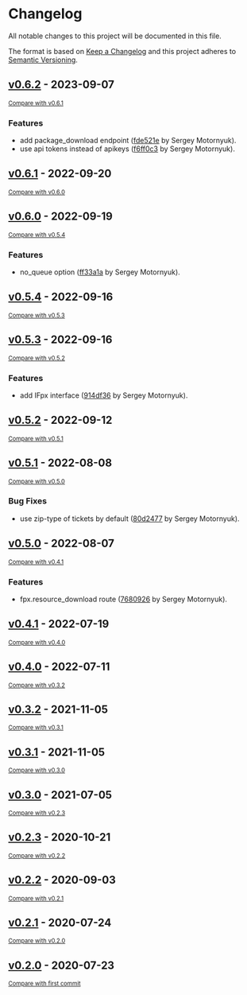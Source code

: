 # Changelog

All notable changes to this project will be documented in this file.

The format is based on [Keep a Changelog](http://keepachangelog.com/en/1.0.0/)
and this project adheres to [Semantic Versioning](http://semver.org/spec/v2.0.0.html).

<!-- insertion marker -->
## [v0.6.2](https://github.com/DataShades/ckanext-fpx/releases/tag/v0.6.2) - 2023-09-07

<small>[Compare with v0.6.1](https://github.com/DataShades/ckanext-fpx/compare/v0.6.1...v0.6.2)</small>

### Features

- add package_download endpoint ([fde521e](https://github.com/DataShades/ckanext-fpx/commit/fde521edea9b91de5babb7ce1c42a0a8e522aff6) by Sergey Motornyuk).
- use api tokens instead of apikeys ([f6ff0c3](https://github.com/DataShades/ckanext-fpx/commit/f6ff0c31159fb92f0d3e024c155602441cda4bd9) by Sergey Motornyuk).

## [v0.6.1](https://github.com/DataShades/ckanext-fpx/releases/tag/v0.6.1) - 2022-09-20

<small>[Compare with v0.6.0](https://github.com/DataShades/ckanext-fpx/compare/v0.6.0...v0.6.1)</small>

## [v0.6.0](https://github.com/DataShades/ckanext-fpx/releases/tag/v0.6.0) - 2022-09-19

<small>[Compare with v0.5.4](https://github.com/DataShades/ckanext-fpx/compare/v0.5.4...v0.6.0)</small>

### Features

- no_queue option ([ff33a1a](https://github.com/DataShades/ckanext-fpx/commit/ff33a1ad6a1172e1ab3adf73531c5dda6e0fdab4) by Sergey Motornyuk).

## [v0.5.4](https://github.com/DataShades/ckanext-fpx/releases/tag/v0.5.4) - 2022-09-16

<small>[Compare with v0.5.3](https://github.com/DataShades/ckanext-fpx/compare/v0.5.3...v0.5.4)</small>

## [v0.5.3](https://github.com/DataShades/ckanext-fpx/releases/tag/v0.5.3) - 2022-09-16

<small>[Compare with v0.5.2](https://github.com/DataShades/ckanext-fpx/compare/v0.5.2...v0.5.3)</small>

### Features

- add IFpx interface ([914df36](https://github.com/DataShades/ckanext-fpx/commit/914df36a89aa4911d46cd427ad2b701c81f2ef47) by Sergey Motornyuk).

## [v0.5.2](https://github.com/DataShades/ckanext-fpx/releases/tag/v0.5.2) - 2022-09-12

<small>[Compare with v0.5.1](https://github.com/DataShades/ckanext-fpx/compare/v0.5.1...v0.5.2)</small>

## [v0.5.1](https://github.com/DataShades/ckanext-fpx/releases/tag/v0.5.1) - 2022-08-08

<small>[Compare with v0.5.0](https://github.com/DataShades/ckanext-fpx/compare/v0.5.0...v0.5.1)</small>

### Bug Fixes

- use zip-type of tickets by default ([80d2477](https://github.com/DataShades/ckanext-fpx/commit/80d2477d76a4383a3ea279c55c3f19bdf0463fb5) by Sergey Motornyuk).

## [v0.5.0](https://github.com/DataShades/ckanext-fpx/releases/tag/v0.5.0) - 2022-08-07

<small>[Compare with v0.4.1](https://github.com/DataShades/ckanext-fpx/compare/v0.4.1...v0.5.0)</small>

### Features

- fpx.resource_download route ([7680926](https://github.com/DataShades/ckanext-fpx/commit/768092690bad50b0044c5a902691ad222fe0abe7) by Sergey Motornyuk).

## [v0.4.1](https://github.com/DataShades/ckanext-fpx/releases/tag/v0.4.1) - 2022-07-19

<small>[Compare with v0.4.0](https://github.com/DataShades/ckanext-fpx/compare/v0.4.0...v0.4.1)</small>

## [v0.4.0](https://github.com/DataShades/ckanext-fpx/releases/tag/v0.4.0) - 2022-07-11

<small>[Compare with v0.3.2](https://github.com/DataShades/ckanext-fpx/compare/v0.3.2...v0.4.0)</small>

## [v0.3.2](https://github.com/DataShades/ckanext-fpx/releases/tag/v0.3.2) - 2021-11-05

<small>[Compare with v0.3.1](https://github.com/DataShades/ckanext-fpx/compare/v0.3.1...v0.3.2)</small>

## [v0.3.1](https://github.com/DataShades/ckanext-fpx/releases/tag/v0.3.1) - 2021-11-05

<small>[Compare with v0.3.0](https://github.com/DataShades/ckanext-fpx/compare/v0.3.0...v0.3.1)</small>

## [v0.3.0](https://github.com/DataShades/ckanext-fpx/releases/tag/v0.3.0) - 2021-07-05

<small>[Compare with v0.2.3](https://github.com/DataShades/ckanext-fpx/compare/v0.2.3...v0.3.0)</small>

## [v0.2.3](https://github.com/DataShades/ckanext-fpx/releases/tag/v0.2.3) - 2020-10-21

<small>[Compare with v0.2.2](https://github.com/DataShades/ckanext-fpx/compare/v0.2.2...v0.2.3)</small>

## [v0.2.2](https://github.com/DataShades/ckanext-fpx/releases/tag/v0.2.2) - 2020-09-03

<small>[Compare with v0.2.1](https://github.com/DataShades/ckanext-fpx/compare/v0.2.1...v0.2.2)</small>

## [v0.2.1](https://github.com/DataShades/ckanext-fpx/releases/tag/v0.2.1) - 2020-07-24

<small>[Compare with v0.2.0](https://github.com/DataShades/ckanext-fpx/compare/v0.2.0...v0.2.1)</small>

## [v0.2.0](https://github.com/DataShades/ckanext-fpx/releases/tag/v0.2.0) - 2020-07-23

<small>[Compare with first commit](https://github.com/DataShades/ckanext-fpx/compare/903e74a813d271c198e89de304171b0059bff11d...v0.2.0)</small>

